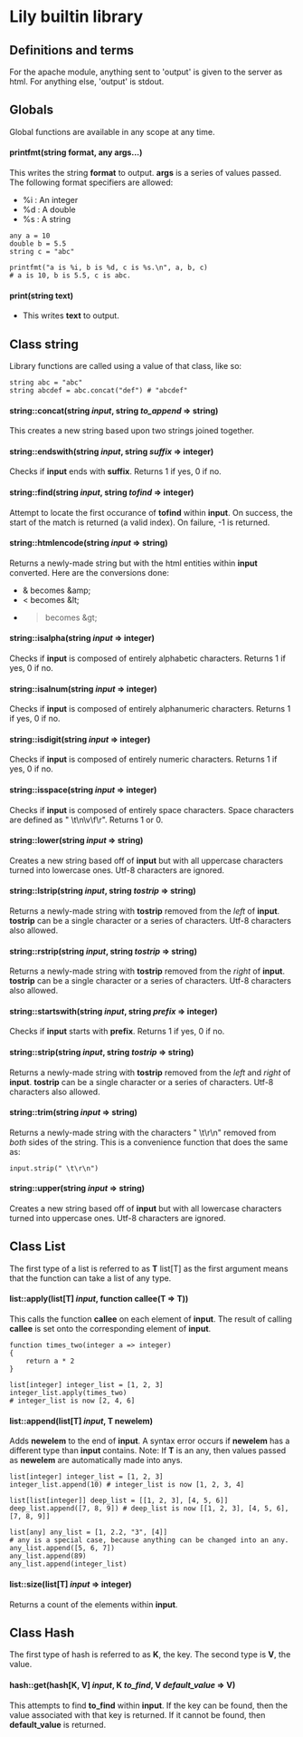 # Lily builtin library

## Definitions and terms
For the apache module, anything sent to 'output' is given to the server as html.
For anything else, 'output' is stdout.

## Globals
Global functions are available in any scope at any time.

#### printfmt(string format, any args...)
This writes the string **format** to output. **args** is a series of values passed. The following format specifiers are allowed:
* %i : An integer
* %d : A double
* %s : A string
```
any a = 10
double b = 5.5
string c = "abc"

printfmt("a is %i, b is %d, c is %s.\n", a, b, c)
# a is 10, b is 5.5, c is abc.
```

#### print(string text)
* This writes **text** to output.

## Class string
Library functions are called using a value of that class, like so:
```
string abc = "abc"
string abcdef = abc.concat("def") # "abcdef"
```

#### string::concat(string _input_, string _to_append_ => string)
This creates a new string based upon two strings joined together.

#### string::endswith(string _input_, string _suffix_ => integer)
Checks if **input** ends with **suffix**. Returns 1 if yes, 0 if no.

#### string::find(string _input_, string _tofind_ => integer)
Attempt to locate the first occurance of **tofind** within **input**. On success, the start of the match is returned (a valid index). On failure, -1 is returned.

#### string::htmlencode(string _input_ => string)
Returns a newly-made string but with the html entities within **input** converted. Here are the conversions done:
* & becomes &amp;amp;
* < becomes &amp;lt;
* > becomes &amp;gt;

#### string::isalpha(string _input_ => integer)
Checks if **input** is composed of entirely alphabetic characters. Returns 1 if yes, 0 if no.

#### string::isalnum(string _input_ => integer)
Checks if **input** is composed of entirely alphanumeric characters. Returns 1 if yes, 0 if no.

#### string::isdigit(string _input_ => integer)
Checks if **input** is composed of entirely numeric characters. Returns 1 if yes, 0 if no.

#### string::isspace(string _input_ => integer)
Checks if **input** is composed of entirely space characters. Space characters are defined as " \t\n\v\f\r". Returns 1 or 0.

#### string::lower(string _input_ => string)
Creates a new string based off of **input** but with all uppercase characters turned into lowercase ones. Utf-8 characters are ignored.

#### string::lstrip(string _input_, string _tostrip_ => string)
Returns a newly-made string with **tostrip** removed from the *left* of **input**. **tostrip** can be a single character or a series of characters. Utf-8 characters also allowed.

#### string::rstrip(string _input_, string _tostrip_ => string)
Returns a newly-made string with **tostrip** removed from the *right* of **input**. **tostrip** can be a single character or a series of characters. Utf-8 characters also allowed.

#### string::startswith(string _input_, string _prefix_ => integer)
Checks if **input** starts with **prefix**. Returns 1 if yes, 0 if no.

#### string::strip(string _input_, string _tostrip_ => string)
Returns a newly-made string with **tostrip** removed from the *left* and *right* of **input**. **tostrip** can be a single character or a series of characters. Utf-8 characters also allowed.

#### string::trim(string _input_ => string)
Returns a newly-made string with the characters " \t\r\n" removed from *both* sides of the string. This is a convenience function that does the same as:
```
input.strip(" \t\r\n")
```

#### string::upper(string _input_ => string)
Creates a new string based off of **input** but with all lowercase characters turned into uppercase ones. Utf-8 characters are ignored.


## Class List
The first type of a list is referred to as **T**
list[T] as the first argument means that the function can take a list of any type.

#### list::apply(list[T] _input_, function callee(T => T))
This calls the function **callee** on each element of **input**. The result of calling **callee** is set onto the corresponding element of **input**.
```
function times_two(integer a => integer)
{
	return a * 2
}

list[integer] integer_list = [1, 2, 3]
integer_list.apply(times_two)
# integer_list is now [2, 4, 6]
```

#### list::append(list[T] _input_, T newelem)
Adds **newelem** to the end of **input**. A syntax error occurs if **newelem** has a different type than **input** contains.
Note: If **T** is an any, then values passed as **newelem** are automatically made into anys.
```
list[integer] integer_list = [1, 2, 3]
integer_list.append(10) # integer_list is now [1, 2, 3, 4]

list[list[integer]] deep_list = [[1, 2, 3], [4, 5, 6]]
deep_list.append([7, 8, 9]) # deep_list is now [[1, 2, 3], [4, 5, 6], [7, 8, 9]]

list[any] any_list = [1, 2.2, "3", [4]]
# any is a special case, because anything can be changed into an any.
any_list.append([5, 6, 7])
any_list.append(89)
any_list.append(integer_list)
```

#### list::size(list[T] _input_ => integer)
Returns a count of the elements within **input**.


## Class Hash
The first type of hash is referred to as **K**, the key. The second type is **V**, the value.

#### hash::get(hash[K, V] _input_, K _to_find_, V _default_value_ => V)
This attempts to find **to_find** within **input**. If the key can be found, then the value associated with that key is returned. If it cannot be found, then **default_value** is returned.
